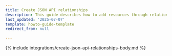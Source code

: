 ```yaml
---
title: Create JSON API relationships
description: This guide describes how to add resources through relationships
last_updated: '2025-07-07'
template: howto-guide-template
redirect_from: null

---
```


{% include integrations/create-json-api-relationships-body.md %}
